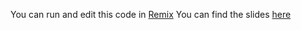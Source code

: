 You can run and edit this code in [Remix](https://remix.ethereum.org/)
You can find the slides [here]()
